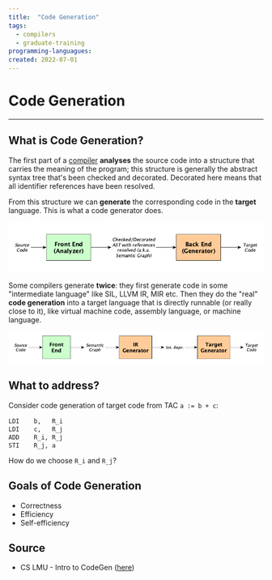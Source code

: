 ```yaml
---
title:  "Code Generation"
tags:
  - compilers
  - graduate-training
programming-languagues:
created: 2022-07-01
---
```

# Code Generation
---
## What is Code Generation?
The first part of a [compiler](notes/compilers.md) **analyses** the source code into a structure that carries the meaning of the program; this structure is generally the abstract syntax tree that's been checked and decorated. Decorated here means that all identifier references have been resolved.

From this structure we can **generate** the corresponding code in the **target** language. This is what a code generator does.

![](notes/images/code-generation-01.png)

Some compilers generate **twice**: they first generate code in some "intermediate language" like SIL, LLVM IR, MIR etc. Then they do the "real" **code generation** into a target language that is directly runnable (or really close to it), like virtual machine code, assembly language, or machine language.

![](notes/images/code-generation-02.png)

## What to address?
Consider code generation of target code from TAC `a := b + c`:

```assembly
LDI    b,   R_i
LDI    c,   R_j
ADD    R_i, R_j
STI    R_j, a
```

How do we choose `R_i` and `R_j`?

## Goals of Code Generation
- Correctness
- Efficiency
- Self-efficiency

## Source
- CS LMU - Intro to CodeGen ([here](https://cs.lmu.edu/~ray/notes/codegen/))
